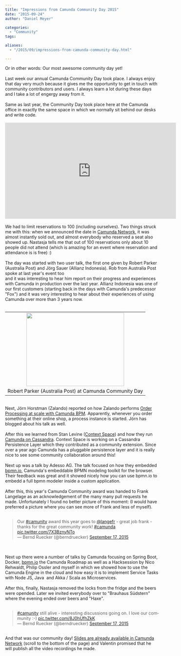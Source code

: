 ```yaml
---
title: "Impressions from Camunda Community Day 2015"
date: "2015-09-24"
author: "Daniel Meyer"

categories:
  - "Community"
tags: 

aliases:
  - "/2015/09/impressions-from-camunda-community-day.html"

---
```


<div>
Or in other words: Our most awesome community day yet!<br />
<br />
Last week our annual Camunda Community Day took place. I always enjoy that day very much because it gives me the opportunity to get in touch with community contributors and users. I always learn a lot during these days and I take a lot of engergy away from it.<br />
<br />
Same as last year, the Community Day took place here at the Camunda office in exactly the same space in which we normally sit behind our desks and write code.<br />
<br />
<iframe allowfullscreen="" frameborder="0" height="315" src="https://www.youtube.com/embed/ITubvBMcKwk" width="560"></iframe><br />
<br />
We had to limit reservations to 100 (including ourselves). Two things struck me with this: when we announced the date in <a href="https://network.camunda.org/meetings/55">Camunda Network</a>, it was almost instantly sold out, and almost everybody who reserved a seat also showed up. Nastasja tells me that out of 100 reservations only about 10 people did not attend (which is amazing for an event where reservation and attendance is is free) :)<br />
<a name='more'></a><br />
The day was started with two user talk, the first one given by Robert Parker (Australia Post) and Jörg Sauer (Allianz Indonesia). Rob from Australia Post spoke at last year's event too<br />
and it was interesting to hear him report on their progress and experiences with Camunda in production over the last year. Allianz Indonesia was one of our first customers (starting back in the days with Camunda's predecessor "Fox") and it was very interesting to hear about their experiences of using Camunda over more than 3 years now.<br />
<br />
<table align="center" cellpadding="0" cellspacing="0" class="tr-caption-container" style="margin-left: auto; margin-right: auto; text-align: center;"><tbody>
<tr><td style="text-align: center;"><a href="http://3.bp.blogspot.com/-W4AfsDITPsY/VgQSVDHdbmI/AAAAAAAADak/Fqqiw07_avY/s1600/rob-parker.jpg" imageanchor="1" style="margin-left: auto; margin-right: auto;"><img border="0" height="240" src="http://3.bp.blogspot.com/-W4AfsDITPsY/VgQSVDHdbmI/AAAAAAAADak/Fqqiw07_avY/s320/rob-parker.jpg" width="320" /></a></td></tr>
<tr><td class="tr-caption" style="text-align: center;">Robert Parker (Australia Post) at Camunda Community Day</td></tr>
</tbody></table><br />
Next, Jörn Horstman (Zalando) reported on how Zalando performs <a href="https://tech.zalando.com/blog/order-processing-at-scale-with-camunda-slides/">Order Processing at scale with Camunda BPM</a>. Apparently, whenever you order something at their online shop, a process instance is started. Jörn has blogged about his talk as well.<br />
<br />
After this we learned from Stan Levine (<a href="http://www.contextspace.com/">Context Space</a>) and how they run <a href="https://github.com/camunda/camunda-engine-cassandra">Camunda on Cassandra</a>. Context Space is working on a Cassandra Persistence Layer which they contributed as a community extension. Since over a year ago Camunda has a pluggable persistence layer and it is really nice to see some community collaboration around this!<br />
<br />
Next up was a talk by Adesso AG. The talk focused on how they embedded <a href="http://bpmn.io/">bpmn.io</a>, Camunda's embeddable BPMN modeling toolkit for the browser. Their feedback was great and it showed nicely how you can use bpmn.io to embedd a full bpmn modeler inside a custom application.<br />
<br />
After this, this year's Camunda Community award was handed to Frank Langelage as an acknowledgement of the many many pull requests he made. Unfortunately I found no better picture of this moment: (I would have preferred a picture where you can see more of Frank and less of myself).<br />
<br />
<blockquote class="twitter-tweet" lang="en"><div dir="ltr" lang="en">Our <a href="https://twitter.com/hashtag/camunity?src=hash">#camunity</a> award this year goes to <a href="https://twitter.com/langefr">@langefr</a> - great job frank - thanks for the great community work! <a href="https://twitter.com/hashtag/camunda?src=hash">#camunda</a> <a href="http://t.co/7X3BznyNTo">pic.twitter.com/7X3BznyNTo</a></div>— Bernd Ruecker (@berndruecker) <a href="https://twitter.com/berndruecker/status/644504846406709248">September 17, 2015</a></blockquote><script async="" charset="utf-8" src="//platform.twitter.com/widgets.js"></script><br />
<br />
Next up there were a number of talks by Camunda focusing on Spring Boot, Docker, <a href="http://bpmn.io/">bpmn.io</a> the Camunda Roadmap as well as a Hacksession by Nico Rehwaldt, Philip Ossler and myself in which we showed how to use the Camunda Engine in the cloud and how easy it is to implement Service Tasks with Node JS, Java &nbsp;and Akka / Scala as Microservices.<br />
<br />
After this, finally, Nastasja removed the locks from the fridge and the beers were opended. Later we invited everybody over to "Brauhaus Südstern" where the evening ended over beers and "Haxe".<br />
<br />
<blockquote class="twitter-tweet" lang="en"><div dir="ltr" lang="en"><a href="https://twitter.com/hashtag/camunity?src=hash">#camunity</a> still alive - interesting discussions going on. I love our community :-) <a href="http://t.co/8J0hUfhZkK">pic.twitter.com/8J0hUfhZkK</a></div>— Bernd Ruecker (@berndruecker) <a href="https://twitter.com/berndruecker/status/644606611449901056">September 17, 2015</a></blockquote><br />
And that was our community day! <a href="https://network.camunda.org/meetings/55">Slides are already available in Camunda Network</a>&nbsp;(scroll to the bottom of the page) and Valentin promised that he will publish all the video recordings he made.<br />

</div>